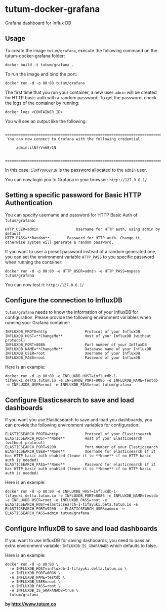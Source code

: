 tutum-docker-grafana
====================

Grafana dashboard for Influx DB


Usage
-----
To create the image `tutum/grafana`, execute the following command on the tutum-docker-grafana folder:

    docker build -t tutum/grafana .

To run the image and bind the port:

    docker run -d -p 80:80 tutum/grafana
    
The first time that you run your container, a new user `admin` will be created for HTTP basic auth with a random password. To get the password, check the logs of the container by running:

    docker logs <CONTAINER_ID>

You will see an output like the following:
```
 ========================================================================
 You can now connect to Grafana with the following credential:
 
     admin:ilNfrVn68r1N

 ========================================================================
```
In this case, `ilNfrVn68r1N` is the password allocated to the `admin` user.

You can now login you to Grafana in your browser: `http://127.0.0.1/`


Setting a specific password for Basic HTTP Authentication
---------------------------------------------------------

You can specify username and password for HTTP Basic Auth of `tutum/grafana`:

```
HTTP_USER=admin                 Username for HTTP auth, using admin by default
HTTP_PASS=**Random**        Password for HTTP auth. Change it, otherwise system will generate a random password.
```

If you want to user a preset password instead of a random generated one, you can set the environment variable `HTTP_PASS` to you specific password when running the container:

    docker run -d -p 80:80 -e HTTP_USER=admin -e HTTP_PASS=mypass tutum/grafana

You can now test it: `http://127.0.0.1/`


Configure the connection to InfluxDB
------------------------------------

`tutum/grafana` needs to know the information of your InfluxDB for configuration. Please provide the following environment variables when running your Grafana container:
```
INFLUXDB_PROTO=http                 Protocol of your InfluxDB
INFLUXDB_HOST=**ChangeMe**          Host of your InfluxDB (without protocol)
INFLUXDB_PORT=8086                  Port number of your InfluxDB
INFLUXDB_NAME=**ChangeMe**          Database name of your InfluxDB
INFLUXDB_USER=root                  Username of your InfluxDB
INFLUXDB_PASS=root                  Password of your InfluxDB
```

Here is an example:

    docker run -d -p 80:80 -e INFLUXDB_HOST=influxdb-1-tifayuki.delta.tutum.io -e INFLUXDB_PORT=8086 -e INFLUXDB_NAME=testdb -e INFLUXDB_USER=root -e INFLUXDB_PASS=root tutum/grafana


Configure Elasticsearch to save and load dashboards
---------------------------------------------------
If you want you use Elasticsearch to save and load you dashboards, you can provide the following environment variables for configuration:

```
ELASTICSEARCH_PROTO=http            Protocol of your Elasticsearch
ELASTICSEARCH_HOST=**None**         Host of your Elasticsearch (without protocol)
ELASTICSEARCH_PORT=9200             Port number of your Elasticsearch
ELASTICSEARCH_USER=**None**         Username for elasticsearch if it has HTTP basic auth enabled (leave it to **None** if no HTTP basic auth is needed)
ELASTICSEARCH_PASS=**None**         Password for elasticsearch if it has HTTP basic auth enabled (leave it to **None** if no HTTP basic auth is needed)
```

Here is an example:

    docker run -d -p 80:80 -e INFLUXDB_HOST=influxdb-1-tifayuki.delta.tutum.io -e INFLUXDB_PORT=8086 -e INFLUXDB_NAME=testdb -e INFLUXDB_USER=root -e INFLUXDB_PASS=root -e ELASTICSEARCH_HOST=elasticsearch-1-tifayuki.beta.tutum.io -e ELASTICSEARCH_PORT=9200 -e ELASTICSEARCH_USER=admin -e ELASTICSEARCH_PASS=admin tutum/grafana

Configure InfluxDB to save and load dashboards
---------------------------------------------------
If you want to use InfluxDB for saving dashboards, you need to pass an extra
environment variable: `INFLUXDB_IS_GRAFANADB` which defaults to false.

Here is an example:
```
docker run -d -p 80:80 \
  -e INFLUXDB_HOST=influxdb-1-tifayuki.delta.tutum.io \
  -e INFLUXDB_PORT=8086 \
  -e INFLUXDB_NAME=testdb \
  -e INFLUXDB_USER=root \
  -e INFLUXDB_PASS=root \
  -e INFLUXDB_IS_GRAFANADB=true \
  tutum/grafana
```


**by http://www.tutum.co**
